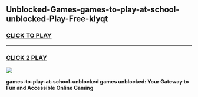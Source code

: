 
## Unblocked-Games-games-to-play-at-school-unblocked-Play-Free-klyqt
<h3>
<a href="https://premium76.site?title=games-to-play-at-school-unblocked&ref=19M">CLICK TO PLAY</a></h3>
<hr>

<h3>
<a href="https://premium76.site?title=games-to-play-at-school-unblocked&ref=19M">CLICK 2 PLAY</a>
  
</h3>

<a href="https://premium76.site?title=games-to-play-at-school-unblocked&ref=19M"><img src="https://clearcache.store/games.png"></a>


**games-to-play-at-school-unblocked games unblocked: Your Gateway to Fun and Accessible Online Gaming**
